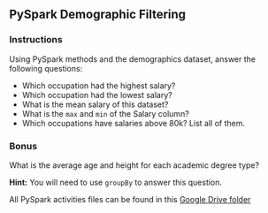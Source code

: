 ## PySpark Demographic Filtering

### Instructions

Using PySpark methods and the demographics dataset, answer the following questions:

* Which occupation had the highest salary?
* Which occupation had the lowest salary?
* What is the mean salary of this dataset?
* What is the `max` and `min` of the Salary column?
* Which occupations have salaries above 80k? List all of them.

### Bonus

What is the average age and height for each academic degree type?

**Hint:** You will need to use `groupBy` to answer this question.

All PySpark activities files can be found in this [Google Drive folder](https://drive.google.com/drive/folders/1pID_jppPd8CLGBVa6ZVVuSOXiNjPnQBU?usp=sharing)